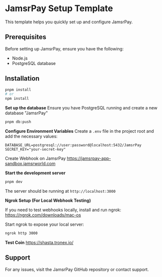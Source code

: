 
# JamsrPay Setup Template

This template helps you quickly set up and configure JamsrPay.

## Prerequisites

Before setting up JamsrPay, ensure you have the following:

- Node.js
- PostgreSQL database

## Installation

   ```sh
   pnpm install
   # or
   npm install
   ```

 **Set up the database**
   Ensure you have PostgreSQL running and create a new database "JamsrPay"

   ```sh
   pnpm db:push
   ```

**Configure Environment Variables**
   Create a `.env` file in the project root and add the necessary values:

   ```env
   DATABASE_URL=postgresql://user:password@localhost:5432/JamsrPay
   SECRET_KEY="your-secret-key"
   ```
Create Webhook on JamsrPay https://jamsrpay-app-sandbox.jamsrworld.com

**Start the development server**

   ```sh
   pnpm dev
   ```

   The server should be running at `http://localhost:3000`


**Ngrok Setup (For Local Webhook Testing)**

If you need to test webhooks locally, install and run ngrok: https://ngrok.com/downloads/mac-os

Start ngrok to expose your local server:


  ```sh
ngrok http 3000
   ```

**Test Coin**
https://shasta.tronex.io/


## Support

For any issues, visit the JamsrPay GitHub repository or contact support.
